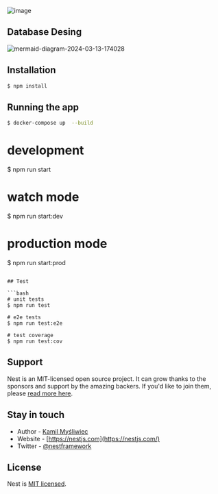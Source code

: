![image](https://github.com/atilaahmettaner/restapi-nest/assets/67838093/576e684a-efe1-4bde-9ff4-94569301357b)


## Database Desing
![mermaid-diagram-2024-03-13-174028](https://github.com/atilaahmettaner/restapi-nest/assets/67838093/a4f0c34e-9dca-4c2d-9ce6-87638a57e49b)



## Installation
```bash
$ npm install
```

## Running the app
```bash
$ docker-compose up  --build
```

# development
$ npm run start

# watch mode
$ npm run start:dev

# production mode
$ npm run start:prod
```

## Test

```bash
# unit tests
$ npm run test

# e2e tests
$ npm run test:e2e

# test coverage
$ npm run test:cov
```

## Support

Nest is an MIT-licensed open source project. It can grow thanks to the sponsors and support by the amazing backers. If you'd like to join them, please [read more here](https://docs.nestjs.com/support).

## Stay in touch

- Author - [Kamil Myśliwiec](https://kamilmysliwiec.com)
- Website - [https://nestjs.com](https://nestjs.com/)
- Twitter - [@nestframework](https://twitter.com/nestframework)

## License

Nest is [MIT licensed](LICENSE).
